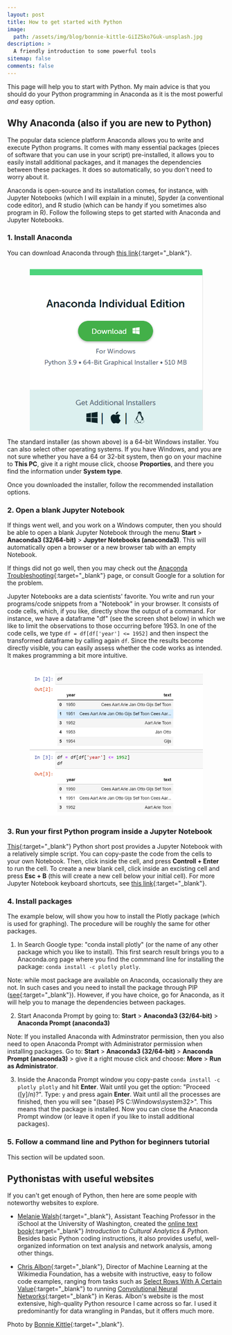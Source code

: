 ```yaml
---
layout: post
title: How to get started with Python
image:
  path: /assets/img/blog/bonnie-kittle-GiIZSko7Guk-unsplash.jpg
description: >
  A friendly introduction to some powerful tools
sitemap: false
comments: false
---
```


This page will help you to start with Python. My main advice is that you should do your Python programming in Anaconda as it is the most powerful _and_ easy option.


## Why Anaconda (also if you are new to Python)

The popular data science platform Anaconda allows you to write and execute Python programs. It comes with many essential packages (pieces of software that you can use in your script) pre-installed, it allows you to easily install additional packages, and it manages the dependencies between these packages. It does so automatically, so you don't need to worry about it.

Anaconda is open-source and its installation comes, for instance, with Jupyter Notebooks (which I will explain in a minute), Spyder (a conventional code editor), and R studio (which can be handy if you sometimes also program in R). Follow the following steps to get started with Anaconda and Jupyter Notebooks.


### 1. Install Anaconda

You can download Anaconda through [this link](https://www.anaconda.com/products/individual/){:target="_blank"}.

<p align="center">
<img src="/assets/img/blog/installer.png" alt="installer" width="400" style="padding-top: 15px;"/>
</p>

The standard installer (as shown above) is a 64-bit Windows installer. You can also select other operating systems. If you have Windows, and you are not sure whether you have a 64 or 32-bit system, then go on your machine to **This PC**, give it a right mouse click, choose **Proporties**, and there you find the information under **System type**.

Once you downloaded the installer, follow the recommended installation options.


### 2. Open a blank Jupyter Notebook

If things went well, and you work on a Windows computer, then you should be able to open a blank Jupyter Notebook through the menu **Start** > **Anaconda3 (32/64-bit)** > **Jupyter Notebooks (anaconda3)**. This will automatically open a browser or a new browser tab with an empty Notebook.

If things did not go well, then you may check out the [Anaconda Troubleshooting](https://docs.anaconda.com/anaconda/user-guide/troubleshooting/){:target="_blank"} page, or consult Google for a solution for the problem.

Jupyter Notebooks are a data scientists' favorite. You write and run your programs/code snippets from a "Notebook" in your browser. It consists of code cells, which, if you like, directly show the output of a command. For instance, we have a dataframe "df" (see the screen shot below) in which we like to limit the observations to those occurring before 1953. In one of the code cells, we type ```df = df[df['year'] <= 1952]``` and then inspect the transformed dataframe by calling again ```df```. Since the results become directly visible, you can easily assess whether the code works as intended. It makes programming a bit more intuitive.

<p align="center">
<img src="/assets/img/blog/Screenshot_1.png" alt="jupyter" width="400" style="padding-top: 15px;"/>
</p>

### 3. Run your first Python program inside a Jupyter Notebook

[This](https://renswilderom.github.io/blog/python_shorts/2021-11-19-Word_counts/){:target="_blank"} Python short post provides a Jupyter Notebook with a relatively simple script. You can copy-paste the code from the cells to your own Notebook. Then, click inside the cell, and press **Controll + Enter** to run the cell. To create a new blank cell, click inside an excisting cell and press **Esc + B** (this will create a new cell below your initial cell). For more Jupyter Notebook keyboard shortcuts, see [this link](https://towardsdatascience.com/jypyter-notebook-shortcuts-bf0101a98330){:target="_blank"}.


### 4. Install packages

The example below, will show you how to install the Plotly package (which is used for graphing). The procedure will be roughly the same for other packages.

1) In Search Google type: "conda install plotly" (or the name of any other package which you like to install). This first search result brings you to a Anaconda.org page where you find the commmand line for installing the package: ```conda install -c plotly plotly```.

Note: while most package are available on Anaconda, occasionally they are not. In such cases and you need to install the package through PIP ([see](https://packaging.python.org/en/latest/tutorials/installing-packages/){:target="_blank"}). However, if you have choice, go for Anaconda, as it will help you to manage the dependencies between packages.

2) Start Anaconda Prompt by going to: **Start** > **Anaconda3 (32/64-bit)** > **Anaconda Prompt (anaconda3)**

Note: If you installed Anaconda with Adminstrator permission, then you also need to open Anaconda Prompt with Administrator permission when installing packages. Go to: **Start** > **Anaconda3 (32/64-bit)** > **Anaconda Prompt (anaconda3)** > give it a right mouse click and choose: **More** > **Run as Administrator**.

3) Inside the Anaconda Prompt window you copy-paste ```conda install -c plotly plotly```  and hit **Enter**. Wait until you get the option: "Proceed ([y]/n)?". Type: ```y``` and press again **Enter**. Wait until all the processes are finished, then you will see "(base) PS C:\Windows\system32>". This means that the package is installed. Now you can close the Anaconda Prompt window (or leave it open if you like to install additional packages).


### 5. Follow a command line and Python for beginners tutorial

This section will be updated soon.


## Pythonistas with useful websites

If you can't get enough of Python, then here are some people with noteworthy websites to explore.

* [Melanie Walsh](https://melaniewalsh.org/){:target="_blank"}, Assistant Teaching Professor in the iSchool at the University of Washington, created the [online text book](https://melaniewalsh.github.io/Intro-Cultural-Analytics/welcome.html){:target="_blank"} _Introduction to Cultural Analytics & Python._ Besides basic Python coding instructions, it also provides useful, well-organized information on text analysis and network analysis, among other things.  

* [Chris Albon](https://chrisalbon.com/){:target="_blank"}, Director of Machine Learning at the Wikimedia Foundation, has a website with instructive, easy to follow code examples, ranging from tasks such as [Select Rows With A Certain Value](https://chrisalbon.com/code/python/data_wrangling/pandas_select_rows_containing_values/){:target="_blank"} to running [Convolutional Neural Networks](https://chrisalbon.com/code/deep_learning/keras/convolutional_neural_network/){:target="_blank"} in Keras. Albon's website is the most extensive, high-quality Python resource I came across so far. I used it predominantly for data wrangling in Pandas, but it offers much more.  

<!-- Programming Historian (team of Pythonistas who keep each other sharp through peer-review processes). Lots of explaining (also little details that beginners may not know). Aimed at the Humanities (and in my view also highly suitable for social scientists)

Package documentation (some packages provide excellent documentation on how to use them, so also visit their sites).

Libaries for machine learning in Python
Scikit-learn (the one I am using)
Keras
Flair (by Zalando)
Tensorflow
Pytorch
Also see: https://research.zalando.com/post/tempflow/ -->
Photo by [Bonnie Kittle](https://unsplash.com/@bonniekdesign){:target="_blank"}.
